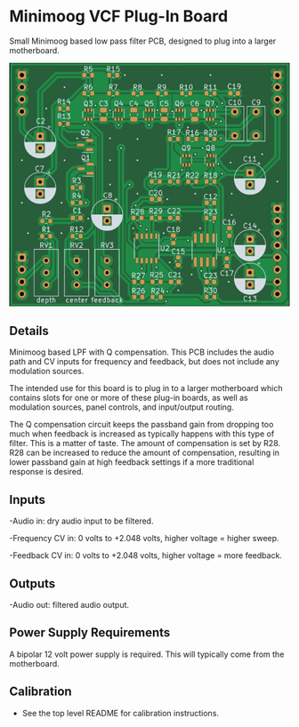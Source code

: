 # Minimoog VCF Plug-In Board

Small Minimoog based low pass filter PCB, designed to plug into a larger motherboard.

![pcb front](docs/2D/minimoog_LPF-top.jpg "pcb front")


## Details

Minimoog based LPF with Q compensation. This PCB includes the audio path and CV inputs for frequency and feedback, but does not include any modulation sources.

The intended use for this board is to plug in to a larger motherboard which contains slots for one or more of these plug-in boards, as well as modulation sources, panel controls, and input/output routing.

The Q compensation circuit keeps the passband gain from dropping too much when feedback is increased as typically happens with this type of filter. This is a matter of taste. The amount of compensation is set by R28. R28 can be increased to reduce the amount of compensation, resulting in lower passband gain at high feedback settings if a more traditional response is desired.


## Inputs

-Audio in: dry audio input to be filtered.

-Frequency CV in: 0 volts to +2.048 volts, higher voltage = higher sweep.

-Feedback CV in: 0 volts to +2.048 volts, higher voltage = more feedback.


## Outputs

-Audio out: filtered audio output.


## Power Supply Requirements

A bipolar 12 volt power supply is required. This will typically come from the motherboard.


## Calibration

- See the top level README for calibration instructions.
